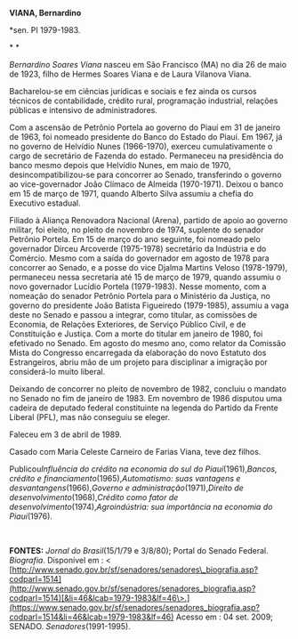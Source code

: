 **VIANA, Bernardino**

\*sen. PI 1979-1983.

* *

*Bernardino Soares Viana* nasceu em São Francisco (MA) no dia 26 de maio
de 1923, filho de Hermes Soares Viana e de Laura Vilanova Viana.

Bacharelou-se em ciências jurídicas e sociais e fez ainda os cursos
técnicos de contabilidade, crédito rural, programação industrial,
relações públicas e intensivo de administradores.

Com a ascensão de Petrônio Portela ao governo do Piauí em 31 de janeiro
de 1963, foi nomeado presidente do Banco do Estado do Piauí. Em 1967, já
no governo de Helvídio Nunes (1966-1970), exerceu cumulativamente o
cargo de secretário de Fazenda do estado. Permaneceu na presidência do
banco mesmo depois que Helvídio Nunes, em maio de 1970,
desincompatibilizou-se para concorrer ao Senado, transferindo o governo
ao vice-governador João Clímaco de Almeida (1970-1971). Deixou o banco
em 15 de março de 1971, quando Alberto Silva assumiu a chefia do
Executivo estadual.

Filiado à Aliança Renovadora Nacional (Arena), partido de apoio ao
governo militar, foi eleito, no pleito de novembro de 1974, suplente do
senador Petrônio Portela. Em 15 de março do ano seguinte, foi nomeado
pelo governador Dirceu Arcoverde (1975-1978) secretário da Indústria e
do Comércio. Mesmo com a saída do governador em agosto de 1978 para
concorrer ao Senado, e a posse do vice Djalma Martins Veloso
(1978-1979), permaneceu nessa secretaria até 15 de março de 1979, quando
assumiu o novo governador Lucídio Portela (1979-1983). Nesse momento,
com a nomeação do senador Petrônio Portela para o Ministério da Justiça,
no governo do presidente João Batista Figueiredo (1979-1985), assumiu a
vaga deste no Senado e passou a integrar, como titular, as comissões de
Economia, de Relações Exteriores, de Serviço Público Civil, e de
Constituição e Justiça. Com a morte do titular em janeiro de 1980, foi
efetivado no Senado. Em agosto do mesmo ano, como relator da Comissão
Mista do Congresso encarregada da elaboração do novo Estatuto dos
Estrangeiros, abriu mão de um projeto para disciplinar a imigração por
considerá-lo muito liberal.

Deixando de concorrer no pleito de novembro de 1982, concluiu o mandato
no Senado no fim de janeiro de 1983. Em novembro de 1986 disputou uma
cadeira de deputado federal constituinte na legenda do Partido da Frente
Liberal (PFL), mas não conseguiu se eleger.

Faleceu em 3 de abril de 1989.

Casado com Maria Celeste Carneiro de Farias Viana, teve dez filhos.

Publicou*Influência do crédito na economia do sul do
Piauí*(1961),*Bancos, crédito e financiamento*(1965),*Automatismo: suas
vantagens e desvantangens*(1966),*Governo e
administração*(1971),*Direito de desenvolvimento*(1968),*Crédito como
fator de desenvolvimento*(1974),*Agroindústria: sua importância na
economia do Piauí*(1976).

 

**FONTES:** *Jornal do Brasil*(15/1/79 e 3/8/80); Portal do Senado
Federal. *Biografia*. Disponível em : \<
[http://www.senado.gov.br/sf/senadores/senadores\_biografia.asp?codparl=1514](http://www.senado.gov.br/sf/senadores/senadores_biografia.asp?codparl=1514)[&li=46&lcab=1979-1983&lf=46\>.](https://www.senado.gov.br/sf/senadores/senadores_biografia.asp?codparl=1514&li=46&lcab=1979-1983&lf=46)
Acesso em : 04 set. 2009; SENADO. *Senadores*(1991-1995).

 
